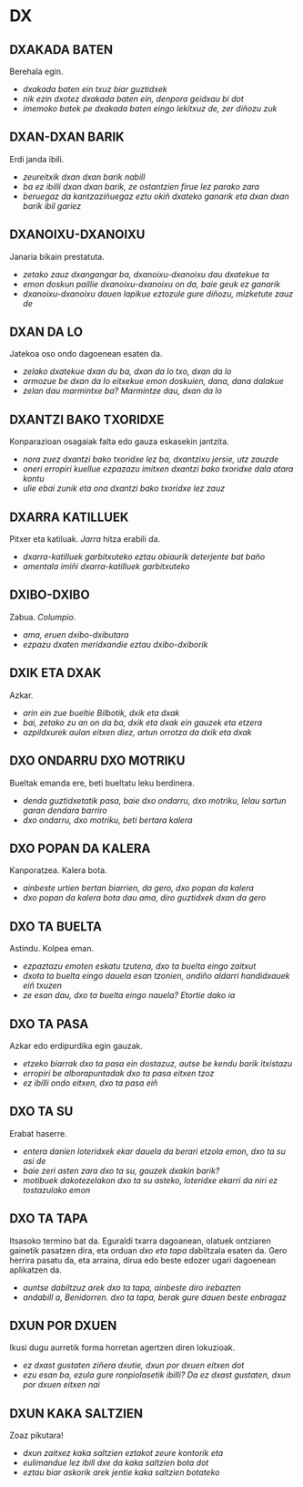 # DX #

## DXAKADA BATEN ##

Berehala egin.

- *dxakada baten ein txuz biar guztidxek*
- *nik ezin dxotez dxakada baten ein, denpora geidxau bi dot*
- *imemoko batek pe dxakada baten eingo lekitxuz de, zer diñozu zuk*

## DXAN-DXAN BARIK ##

Erdi janda ibili.

- *zeureitxik dxan dxan barik nabill*
- *ba ez ibilli dxan dxan barik, ze ostantzien firue lez parako zara*
- *beruegaz da kantzaziñuegaz eztu okiñ dxateko ganarik eta dxan dxan barik ibil gariez*

## DXANOIXU-DXANOIXU ##

Janaria bikain prestatuta.

- *zetako zauz dxangangar ba, dxanoixu-dxanoixu dau dxatekue ta*
- *emon doskun paillie dxanoixu-dxanoixu on da, baie geuk ez ganarik*
- *dxanoixu-dxanoixu dauen lapikue eztozule gure diñozu, mizketute zauz de*

## DXAN DA LO ##

Jatekoa oso ondo dagoenean esaten da.

- *zelako dxatekue dxan du ba, dxan da lo txo, dxan da lo*
- *armozue be dxan da lo eitxekue emon doskuien, dana, dana dalakue*
- *zelan dau marmintxe ba? Marmintze dau, dxan da lo*

## DXANTZI BAKO TXORIDXE ##

Konparazioan osagaiak falta edo gauza eskasekin jantzita.

- *nora zuez dxantzi bako txoridxe lez ba, dxantzixu jersie, utz zauzde*
- *oneri erropiri kuellue ezpazazu imitxen dxantzi bako txoridxe dala atara kontu*
- *ulie ebai zunik eta ona dxantzi bako txoridxe lez zauz*

## DXARRA KATILLUEK ##

Pitxer eta katiluak. *Jarra* hitza erabili da.

- *dxarra-katilluek garbitxuteko eztau obiaurik deterjente bat baño*
- *amentala imiñi dxarra-katilluek garbitxuteko*

## DXIBO-DXIBO ##

Zabua. *Columpio*.

- *ama, eruen dxibo-dxibutara*
- *ezpazu dxaten meridxandie eztau dxibo-dxiborik*

## DXIK ETA DXAK ##

Azkar.

- *arin ein zue bueltie Bilbotik, dxik eta dxak*
- *bai, zetako zu an on da ba, dxik eta dxak ein gauzek eta etzera*
- *azpildxurek aulan eitxen diez, artun orrotza da dxik eta dxak*

## DXO ONDARRU DXO MOTRIKU ##

Bueltak emanda ere, beti bueltatu leku berdinera.

- *denda guztidxetatik pasa, baie dxo ondarru, dxo motriku, lelau sartun garan dendara barriro*
- *dxo ondarru, dxo motriku, beti bertara kalera*

## DXO POPAN DA KALERA ##

Kanporatzea. Kalera bota.

- *ainbeste urtien bertan biarrien, da gero, dxo popan da kalera*
- *dxo popan da kalera bota dau ama, diro guztidxek dxan da gero*

## DXO TA BUELTA ##

Astindu. Kolpea eman.

- *ezpaztazu emoten eskatu tzutena, dxo ta buelta eingo zaitxut*
- *dxota ta buelta eingo dauela esan tzonien, ondiño aldarri handidxauek eiñ txuzen*
- *ze esan dau, dxo ta buelta eingo nauela? Etortie dako ia*

## DXO TA PASA ##

Azkar edo erdipurdika egin gauzak.

- *etzeko biarrak dxo ta pasa ein dostazuz, autse be kendu barik itxistazu*
- *erropiri be alborapuntadak dxo ta pasa eitxen tzoz*
- *ez ibilli ondo eitxen, dxo ta pasa eiñ*

## DXO TA SU ##

Erabat haserre.

- *entera danien loteridxek ekar dauela da berari etzola emon, dxo ta su asi de*
- *baie zeri asten zara dxo ta su, gauzek dxakin barik?*
- *motibuek dakotezelakon dxo ta su asteko, loteridxe ekarri da niri ez tostazulako emon*

## DXO TA TAPA ##

Itsasoko termino bat da. Eguraldi txarra dagoanean, olatuek ontziaren gainetik pasatzen dira, eta orduan *dxo eta tapa* dabiltzala esaten da. Gero herrira pasatu da, eta arraina, dirua edo beste edozer ugari dagoenean aplikatzen da. 

- *auntse dabiltzuz arek dxo ta tapa, ainbeste diro irebazten*
- *andabill a, Benidorren. dxo ta tapa, berak gure dauen beste enbragaz*

## DXUN POR DXUEN ##

Ikusi dugu aurretik forma horretan agertzen diren lokuzioak.

- *ez dxast gustaten ziñera dxutie, dxun por dxuen eitxen dot*
- *ezu esan ba, ezula gure ronpiolasetik ibilli? Da ez dxast gustaten, dxun por dxuen eitxen nai*

## DXUN KAKA SALTZIEN ##

Zoaz pikutara!

- *dxun zaitxez kaka saltzien eztakot zeure kontorik eta*
- *eulimandue lez ibill dxe da kaka saltzien bota dot*
- *eztau biar askorik arek jentie kaka saltzien botateko*














